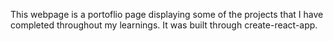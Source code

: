 This webpage is a portoflio page displaying some of the projects that I have completed throughout my learnings.
It was built through create-react-app.